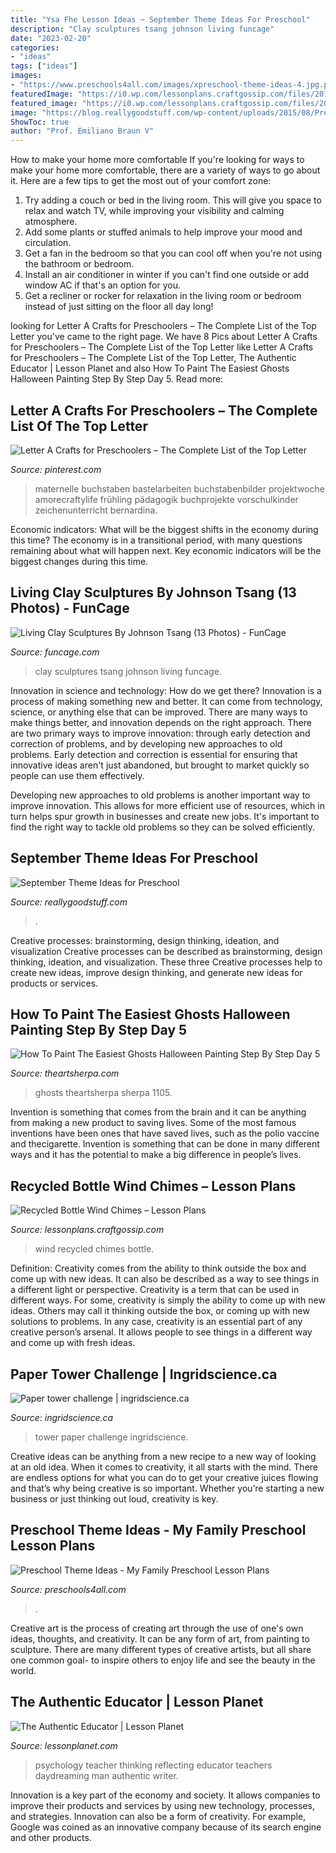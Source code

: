 ```yaml
---
title: "Ysa Fhe Lesson Ideas ~ September Theme Ideas For Preschool"
description: "Clay sculptures tsang johnson living funcage"
date: "2023-02-20"
categories:
- "ideas"
tags: ["ideas"]
images:
- "https://www.preschools4all.com/images/xpreschool-theme-ideas-4.jpg.pagespeed.ic.L8Y-weKPMn.jpg"
featuredImage: "https://i0.wp.com/lessonplans.craftgossip.com/files/2015/03/Recycled-Bottle-Wind-Chimes.jpg?fit=373%2C560&amp;ssl=1"
featured_image: "https://i0.wp.com/lessonplans.craftgossip.com/files/2015/03/Recycled-Bottle-Wind-Chimes.jpg?fit=373%2C560&amp;ssl=1"
image: "https://blog.reallygoodstuff.com/wp-content/uploads/2015/08/Preschool-Theme-Ideas-for-September.jpg"
ShowToc: true
author: "Prof. Emiliano Braun V"
---
```



How to make your home more comfortable
If you're looking for ways to make your home more comfortable, there are a variety of ways to go about it. Here are a few tips to get the most out of your comfort zone: 
1. Try adding a couch or bed in the living room. This will give you space to relax and watch TV, while improving your visibility and calming atmosphere. 
2. Add some plants or stuffed animals to help improve your mood and circulation. 
3. Get a fan in the bedroom so that you can cool off when you're not using the bathroom or bedroom. 
4. Install an air conditioner in winter if you can't find one outside or add window AC if that's an option for you. 
5. Get a recliner or rocker for relaxation in the living room or bedroom instead of just sitting on the floor all day long!

	

		
looking for Letter A Crafts for Preschoolers – The Complete List of the Top Letter you've came to the right page. We have 8 Pics about Letter A Crafts for Preschoolers – The Complete List of the Top Letter like Letter A Crafts for Preschoolers – The Complete List of the Top Letter, The Authentic Educator | Lesson Planet and also How To Paint The Easiest Ghosts Halloween Painting Step By Step Day 5. Read more:
		
    
## Letter A Crafts For Preschoolers – The Complete List Of The Top Letter

<img loading=lazy src="https://i.pinimg.com/736x/5a/25/48/5a25489f3750fa49ed16695e74f090d9.jpg" onerror="this.onerror=null;this.src='https://tse4.mm.bing.net/th?id=OIP.-e-PyS8v_KEoM6RjS4_S0AHaJ3&amp;pid=15.1';" alt="Letter A Crafts for Preschoolers – The Complete List of the Top Letter">

_Source: pinterest.com_

>maternelle buchstaben bastelarbeiten buchstabenbilder projektwoche amorecraftylife frühling pädagogik buchprojekte vorschulkinder zeichenunterricht bernardina. 

	

Economic indicators: What will be the biggest shifts in the economy during this time?
The economy is in a transitional period, with many questions remaining about what will happen next. Key economic indicators will be the biggest changes during this time.

    
## Living Clay Sculptures By Johnson Tsang (13 Photos) - FunCage

<img loading=lazy src="http://www.funcage.com/blog/wp-content/uploads/2014/06/Living-Clay-Sculptures-By-Johnson-Tsang-003-550x828.jpg" onerror="this.onerror=null;this.src='https://tse1.mm.bing.net/th?id=OIP.lo3MZyiaCnjkzw3S3JlcqgHaLJ&amp;pid=15.1';" alt="Living Clay Sculptures By Johnson Tsang (13 Photos) - FunCage">

_Source: funcage.com_

>clay sculptures tsang johnson living funcage. 

	

Innovation in science and technology: How do we get there?
Innovation is a process of making something new and better. It can come from technology, science, or anything else that can be improved. There are many ways to make things better, and innovation depends on the right approach.
There are two primary ways to improve innovation: through early detection and correction of problems, and by developing new approaches to old problems. Early detection and correction is essential for ensuring that innovative ideas aren't just abandoned, but brought to market quickly so people can use them effectively.

Developing new approaches to old problems is another important way to improve innovation. This allows for more efficient use of resources, which in turn helps spur growth in businesses and create new jobs. It's important to find the right way to tackle old problems so they can be solved efficiently.

    
## September Theme Ideas For Preschool

<img loading=lazy src="https://blog.reallygoodstuff.com/wp-content/uploads/2015/08/Preschool-Theme-Ideas-for-September.jpg" onerror="this.onerror=null;this.src='https://tse3.mm.bing.net/th?id=OIP.xSM0hPtadE4yIBQcbEVehAHaEK&amp;pid=15.1';" alt="September Theme Ideas for Preschool">

_Source: reallygoodstuff.com_

>. 

	

Creative processes: brainstorming, design thinking, ideation, and visualization
Creative processes can be described as brainstorming, design thinking, ideation, and visualization. These three Creative processes help to create new ideas, improve design thinking, and generate new ideas for products or services.

    
## How To Paint The Easiest Ghosts Halloween Painting Step By Step Day 5

<img loading=lazy src="https://theartsherpa.com/event/image/event_image/1105/xxlarge/_v=1602598619" onerror="this.onerror=null;this.src='https://tse1.mm.bing.net/th?id=OIP.8RQ0xvZhFF3-8wT1zT3TSAHaJ5&amp;pid=15.1';" alt="How To Paint The Easiest Ghosts Halloween Painting Step By Step Day 5">

_Source: theartsherpa.com_

>ghosts theartsherpa sherpa 1105. 

	

Invention is something that comes from the brain and it can be anything from making a new product to saving lives. Some of the most famous inventions have been ones that have saved lives, such as the polio vaccine and thecigarette. Invention is something that can be done in many different ways and it has the potential to make a big difference in people’s lives.

    
## Recycled Bottle Wind Chimes – Lesson Plans

<img loading=lazy src="https://i0.wp.com/lessonplans.craftgossip.com/files/2015/03/Recycled-Bottle-Wind-Chimes.jpg?fit=373%2C560&amp;ssl=1" onerror="this.onerror=null;this.src='https://tse3.mm.bing.net/th?id=OIP.izJPbgEsx4Dx1EveAI7I9AAAAA&amp;pid=15.1';" alt="Recycled Bottle Wind Chimes – Lesson Plans">

_Source: lessonplans.craftgossip.com_

>wind recycled chimes bottle. 

	

Definition: Creativity comes from the ability to think outside the box and come up with new ideas. It can also be described as a way to see things in a different light or perspective.
Creativity is a term that can be used in different ways. For some, creativity is simply the ability to come up with new ideas. Others may call it thinking outside the box, or coming up with new solutions to problems. In any case, creativity is an essential part of any creative person’s arsenal. It allows people to see things in a different way and come up with fresh ideas.

    
## Paper Tower Challenge | Ingridscience.ca

<img loading=lazy src="http://www.ingridscience.ca/sites/default/files/images/activities/img_8228.jpg" onerror="this.onerror=null;this.src='https://tse4.mm.bing.net/th?id=OIP.EaYwOXlTSJFsE4A23GbQPgHaJ4&amp;pid=15.1';" alt="Paper tower challenge | ingridscience.ca">

_Source: ingridscience.ca_

>tower paper challenge ingridscience. 

	

Creative ideas can be anything from a new recipe to a new way of looking at an old idea. When it comes to creativity, it all starts with the mind. There are endless options for what you can do to get your creative juices flowing and that’s why being creative is so important. Whether you’re starting a new business or just thinking out loud, creativity is key.

    
## Preschool Theme Ideas - My Family Preschool Lesson Plans

<img loading=lazy src="https://www.preschools4all.com/images/xpreschool-theme-ideas-4.jpg.pagespeed.ic.L8Y-weKPMn.jpg" onerror="this.onerror=null;this.src='https://tse3.mm.bing.net/th?id=OIP.RXHlF-rkgnBGJGG3BsrAFAAAAA&amp;pid=15.1';" alt="Preschool Theme Ideas - My Family Preschool Lesson Plans">

_Source: preschools4all.com_

>. 

	

Creative art is the process of creating art through the use of one's own ideas, thoughts, and creativity. It can be any form of art, from painting to sculpture. There are many different types of creative artists, but all share one common goal- to inspire others to enjoy life and see the beauty in the world.

    
## The Authentic Educator | Lesson Planet

<img loading=lazy src="http://content.lessonplanet.com/articles/photos/1820/iStock_000047665402Small_large.jpg?1424468202" onerror="this.onerror=null;this.src='https://tse1.mm.bing.net/th?id=OIP.cHXrp2xd4lfGAu1bz-1OgQHaLr&amp;pid=15.1';" alt="The Authentic Educator | Lesson Planet">

_Source: lessonplanet.com_

>psychology teacher thinking reflecting educator teachers daydreaming man authentic writer. 

	

Innovation is a key part of the economy and society. It allows companies to improve their products and services by using new technology, processes, and strategies. Innovation can also be a form of creativity. For example, Google was coined as an innovative company because of its search engine and other products.


